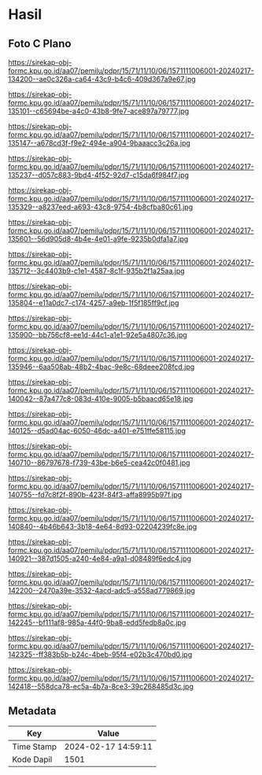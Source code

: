 # Hasil

## Foto C Plano

https://sirekap-obj-formc.kpu.go.id/aa07/pemilu/pdpr/15/71/11/10/06/1571111006001-20240217-134200--ae0c326a-ca64-43c9-b4c6-409d367a9e67.jpg

https://sirekap-obj-formc.kpu.go.id/aa07/pemilu/pdpr/15/71/11/10/06/1571111006001-20240217-135101--c65694be-a4c0-43b8-9fe7-ace897a79777.jpg

https://sirekap-obj-formc.kpu.go.id/aa07/pemilu/pdpr/15/71/11/10/06/1571111006001-20240217-135147--a678cd3f-f9e2-494e-a904-9baaacc3c26a.jpg

https://sirekap-obj-formc.kpu.go.id/aa07/pemilu/pdpr/15/71/11/10/06/1571111006001-20240217-135237--d057c883-9bd4-4f52-92d7-c15da6f984f7.jpg

https://sirekap-obj-formc.kpu.go.id/aa07/pemilu/pdpr/15/71/11/10/06/1571111006001-20240217-135329--a8237eed-a693-43c8-9754-4b8cfba80c61.jpg

https://sirekap-obj-formc.kpu.go.id/aa07/pemilu/pdpr/15/71/11/10/06/1571111006001-20240217-135601--56d905d8-4b4e-4e01-a9fe-9235b0dfa1a7.jpg

https://sirekap-obj-formc.kpu.go.id/aa07/pemilu/pdpr/15/71/11/10/06/1571111006001-20240217-135712--3c4403b9-c1e1-4587-8c1f-935b2f1a25aa.jpg

https://sirekap-obj-formc.kpu.go.id/aa07/pemilu/pdpr/15/71/11/10/06/1571111006001-20240217-135804--e11a0dc7-c174-4257-a9eb-1f5f185ff9cf.jpg

https://sirekap-obj-formc.kpu.go.id/aa07/pemilu/pdpr/15/71/11/10/06/1571111006001-20240217-135900--bb756cf8-ee1d-44c1-a1e1-92e5a4807c36.jpg

https://sirekap-obj-formc.kpu.go.id/aa07/pemilu/pdpr/15/71/11/10/06/1571111006001-20240217-135946--6aa508ab-48b2-4bac-9e8c-68deee208fcd.jpg

https://sirekap-obj-formc.kpu.go.id/aa07/pemilu/pdpr/15/71/11/10/06/1571111006001-20240217-140042--87a477c8-083d-410e-9005-b5baacd65e18.jpg

https://sirekap-obj-formc.kpu.go.id/aa07/pemilu/pdpr/15/71/11/10/06/1571111006001-20240217-140125--d5ad04ac-6050-46dc-a401-e751ffe58115.jpg

https://sirekap-obj-formc.kpu.go.id/aa07/pemilu/pdpr/15/71/11/10/06/1571111006001-20240217-140710--86797678-f739-43be-b6e5-cea42c0f0481.jpg

https://sirekap-obj-formc.kpu.go.id/aa07/pemilu/pdpr/15/71/11/10/06/1571111006001-20240217-140755--fd7c8f2f-890b-423f-84f3-affa8995b97f.jpg

https://sirekap-obj-formc.kpu.go.id/aa07/pemilu/pdpr/15/71/11/10/06/1571111006001-20240217-140840--4b46b643-3b18-4e64-8d93-02204239fc8e.jpg

https://sirekap-obj-formc.kpu.go.id/aa07/pemilu/pdpr/15/71/11/10/06/1571111006001-20240217-140921--387d1505-a240-4e84-a9a1-d08489f6edc4.jpg

https://sirekap-obj-formc.kpu.go.id/aa07/pemilu/pdpr/15/71/11/10/06/1571111006001-20240217-142200--2470a39e-3532-4acd-adc5-a558ad779869.jpg

https://sirekap-obj-formc.kpu.go.id/aa07/pemilu/pdpr/15/71/11/10/06/1571111006001-20240217-142245--bf111af8-985a-44f0-9ba8-edd5fedb8a0c.jpg

https://sirekap-obj-formc.kpu.go.id/aa07/pemilu/pdpr/15/71/11/10/06/1571111006001-20240217-142325--ff383b5b-b24c-4beb-95f4-e02b3c470bd0.jpg

https://sirekap-obj-formc.kpu.go.id/aa07/pemilu/pdpr/15/71/11/10/06/1571111006001-20240217-142418--558dca78-ec5a-4b7a-8ce3-39c268485d3c.jpg


## Metadata

| Key        | Value               |
| ---------- | ------------------- |
| Time Stamp | 2024-02-17 14:59:11 |
| Kode Dapil | 1501                |




